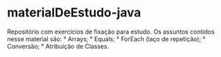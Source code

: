 # materialDeEstudo-java
Repositório com exercícios de fixação para estudo.
Os assuntos contidos nesse material são:
° Arrays;
° Equals;
° ForEach (laço de repetição);
° Conversão;
° Atribuição de Classes.
